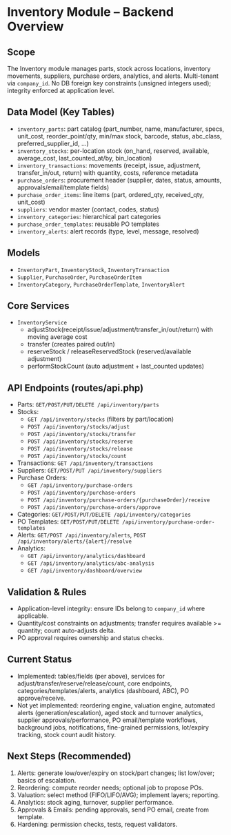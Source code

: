 # Inventory Module – Backend Overview

## Scope
The Inventory module manages parts, stock across locations, inventory movements, suppliers, purchase orders, analytics, and alerts. Multi-tenant via `company_id`. No DB foreign key constraints (unsigned integers used); integrity enforced at application level.

## Data Model (Key Tables)
- `inventory_parts`: part catalog (part_number, name, manufacturer, specs, unit_cost, reorder_point/qty, min/max stock, barcode, status, abc_class, preferred_supplier_id, ...)
- `inventory_stocks`: per-location stock (on_hand, reserved, available, average_cost, last_counted_at/by, bin_location)
- `inventory_transactions`: movements (receipt, issue, adjustment, transfer_in/out, return) with quantity, costs, reference metadata
- `purchase_orders`: procurement header (supplier, dates, status, amounts, approvals/email/template fields)
- `purchase_order_items`: line items (part, ordered_qty, received_qty, unit_cost)
- `suppliers`: vendor master (contact, codes, status)
- `inventory_categories`: hierarchical part categories
- `purchase_order_templates`: reusable PO templates
- `inventory_alerts`: alert records (type, level, message, resolved)

## Models
- `InventoryPart`, `InventoryStock`, `InventoryTransaction`
- `Supplier`, `PurchaseOrder`, `PurchaseOrderItem`
- `InventoryCategory`, `PurchaseOrderTemplate`, `InventoryAlert`

## Core Services
- `InventoryService`
  - adjustStock(receipt/issue/adjustment/transfer_in/out/return) with moving average cost
  - transfer (creates paired out/in)
  - reserveStock / releaseReservedStock (reserved/available adjustment)
  - performStockCount (auto adjustment + last_counted updates)

## API Endpoints (routes/api.php)
- Parts: `GET/POST/PUT/DELETE /api/inventory/parts`
- Stocks:
  - `GET /api/inventory/stocks` (filters by part/location)
  - `POST /api/inventory/stocks/adjust`
  - `POST /api/inventory/stocks/transfer`
  - `POST /api/inventory/stocks/reserve`
  - `POST /api/inventory/stocks/release`
  - `POST /api/inventory/stocks/count`
- Transactions: `GET /api/inventory/transactions`
- Suppliers: `GET/POST/PUT /api/inventory/suppliers`
- Purchase Orders:
  - `GET /api/inventory/purchase-orders`
  - `POST /api/inventory/purchase-orders`
  - `POST /api/inventory/purchase-orders/{purchaseOrder}/receive`
  - `POST /api/inventory/purchase-orders/approve`
- Categories: `GET/POST/PUT/DELETE /api/inventory/categories`
- PO Templates: `GET/POST/PUT/DELETE /api/inventory/purchase-order-templates`
- Alerts: `GET/POST /api/inventory/alerts`, `POST /api/inventory/alerts/{alert}/resolve`
- Analytics:
  - `GET /api/inventory/analytics/dashboard`
  - `GET /api/inventory/analytics/abc-analysis`
  - `GET /api/inventory/dashboard/overview`

## Validation & Rules
- Application-level integrity: ensure IDs belong to `company_id` where applicable.
- Quantity/cost constraints on adjustments; transfer requires available >= quantity; count auto-adjusts delta.
- PO approval requires ownership and status checks.

## Current Status
- Implemented: tables/fields (per above), services for adjust/transfer/reserve/release/count, core endpoints, categories/templates/alerts, analytics (dashboard, ABC), PO approve/receive.
- Not yet implemented: reordering engine, valuation engine, automated alerts (generation/escalation), aged stock and turnover analytics, supplier approvals/performance, PO email/template workflows, background jobs, notifications, fine-grained permissions, lot/expiry tracking, stock count audit history.

## Next Steps (Recommended)
1) Alerts: generate low/over/expiry on stock/part changes; list low/over; basics of escalation.
2) Reordering: compute reorder needs; optional job to propose POs.
3) Valuation: select method (FIFO/LIFO/AVG); implement layers; reporting.
4) Analytics: stock aging, turnover, supplier performance.
5) Approvals & Emails: pending approvals, send PO email, create from template.
6) Hardening: permission checks, tests, request validators.
